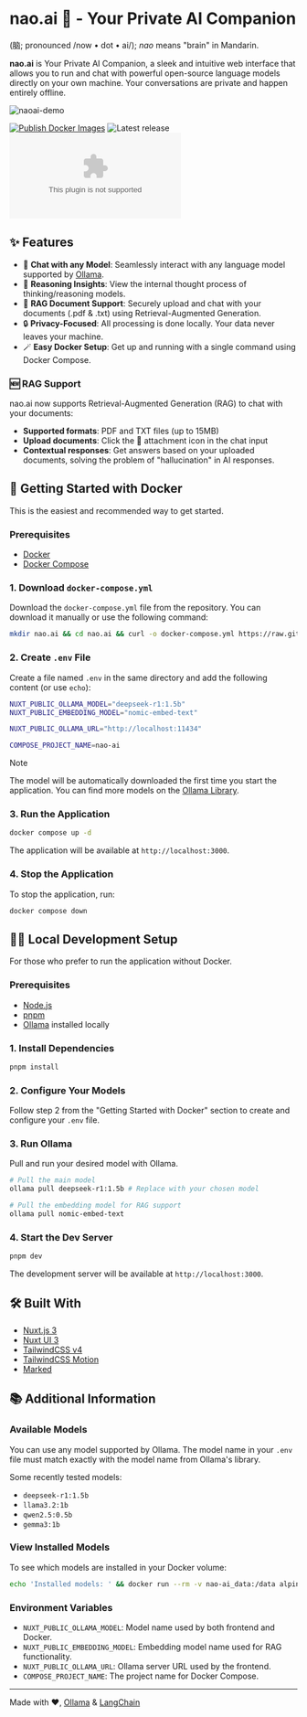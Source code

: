 # nao.ai 🧠 - Your Private AI Companion

(脑; pronounced /now • dot • ai/); _nao_ means "brain" in Mandarin.

**nao.ai** is Your Private AI Companion, a sleek and intuitive web interface that allows you to run and chat with powerful open-source language models directly on your own machine. Your conversations are private and happen entirely offline.

![naoai-demo](https://github.com/user-attachments/assets/84a727fa-3f78-4d90-8146-6421be5afafc)

[![Publish Docker Images](https://github.com/wazeerc/nao.ai/actions/workflows/publish.yml/badge.svg)](https://github.com/wazeerc/nao.ai/actions/workflows/publish.yml)
![Latest release](https://img.shields.io/github/last-commit/wazeerc/nao.ai/main?label=Latest%20Release&style=plastic)
![Version](https://img.shields.io/github/package-json/v/wazeerc/nao.ai?style=social)

## ✨ Features

- 💬 **Chat with any Model**: Seamlessly interact with any language model supported by [Ollama](https://ollama.com/search).
- 🧠 **Reasoning Insights**: View the internal thought process of thinking/reasoning models.
- 📑 **RAG Document Support**: Securely upload and chat with your documents (.pdf & .txt) using Retrieval-Augmented Generation.
- 🔒 **Privacy-Focused**: All processing is done locally. Your data never leaves your machine.
- 🪄 **Easy Docker Setup**: Get up and running with a single command using Docker Compose.
### 🆕 RAG Support

nao.ai now supports Retrieval-Augmented Generation (RAG) to chat with your documents:

- **Supported formats**: PDF and TXT files (up to 15MB)
- **Upload documents**: Click the 📎 attachment icon in the chat input
- **Contextual responses**: Get answers based on your uploaded documents, solving the problem of "hallucination" in AI responses.

## 🚀 Getting Started with Docker

This is the easiest and recommended way to get started.

### Prerequisites

- [Docker](https://docs.docker.com/get-docker/)
- [Docker Compose](https://docs.docker.com/compose/install/)

### 1. Download `docker-compose.yml`

Download the `docker-compose.yml` file from the repository. You can download it manually or use the following command:

```bash
mkdir nao.ai && cd nao.ai && curl -o docker-compose.yml https://raw.githubusercontent.com/wazeerc/nao.ai/main/docker-compose.yml
```

### 2. Create `.env` File

Create a file named `.env` in the same directory and add the following content (or use `echo`):

```bash
NUXT_PUBLIC_OLLAMA_MODEL="deepseek-r1:1.5b"
NUXT_PUBLIC_EMBEDDING_MODEL="nomic-embed-text"

NUXT_PUBLIC_OLLAMA_URL="http://localhost:11434"

COMPOSE_PROJECT_NAME=nao-ai
```

> [!NOTE]
> The model will be automatically downloaded the first time you start the application. You can find more models on the [Ollama Library](https://ollama.com/library).

### 3. Run the Application

```bash
docker compose up -d
```

The application will be available at `http://localhost:3000`.

### 4. Stop the Application

To stop the application, run:

```bash
docker compose down
```

## 🧑‍💻 Local Development Setup

For those who prefer to run the application without Docker.

### Prerequisites

- [Node.js](https://nodejs.org/en/download)
- [pnpm](https://pnpm.io/installation)
- [Ollama](https://ollama.com) installed locally

### 1. Install Dependencies

```bash
pnpm install
```

### 2. Configure Your Models

Follow step 2 from the "Getting Started with Docker" section to create and configure your `.env` file.

### 3. Run Ollama

Pull and run your desired model with Ollama.

```bash
# Pull the main model
ollama pull deepseek-r1:1.5b # Replace with your chosen model

# Pull the embedding model for RAG support
ollama pull nomic-embed-text
```

### 4. Start the Dev Server

```bash
pnpm dev
```

The development server will be available at `http://localhost:3000`.

## 🛠️ Built With

- [Nuxt.js 3](https://nuxt.com/)
- [Nuxt UI 3](https://ui.nuxt.com/)
- [TailwindCSS v4](https://tailwindcss.com/)
- [TailwindCSS Motion](https://github.com/romboHQ/tailwindcss-motion)
- [Marked](https://github.com/markedjs/marked)

## 📚 Additional Information

### Available Models

You can use any model supported by Ollama. The model name in your `.env` file must match exactly with the model name from Ollama's library.

Some recently tested models:
- `deepseek-r1:1.5b`
- `llama3.2:1b`
- `qwen2.5:0.5b`
- `gemma3:1b`

### View Installed Models

To see which models are installed in your Docker volume:

```bash
echo 'Installed models: ' && docker run --rm -v nao-ai_data:/data alpine ls /data/models/manifests/registry.ollama.ai/library
```

### Environment Variables

- `NUXT_PUBLIC_OLLAMA_MODEL`: Model name used by both frontend and Docker.
- `NUXT_PUBLIC_EMBEDDING_MODEL`: Embedding model name used for RAG functionality.
- `NUXT_PUBLIC_OLLAMA_URL`: Ollama server URL used by the frontend.
- `COMPOSE_PROJECT_NAME`: The project name for Docker Compose.

---

Made with ❤️, [Ollama](https://github.com/ollama) & [LangChain](https://github.com/langchain-ai)
